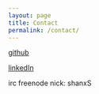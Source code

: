 ```yaml
---
layout: page
title: Contact
permalink: /contact/
---
```


[github](https://github.com/shanxS)

[linkedIn](https://www.linkedin.com/in/shashank-kumar-9797a014)

irc freenode nick: shanxS

